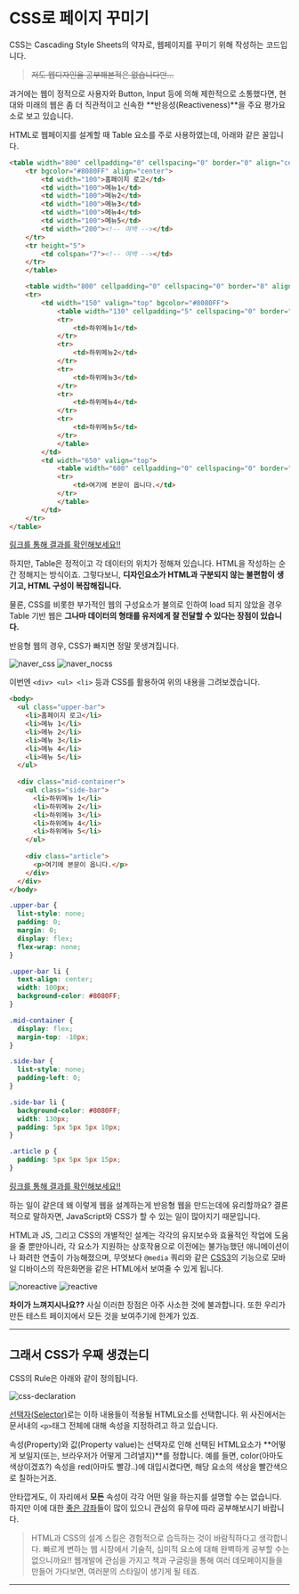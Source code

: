 # CSS로 페이지 꾸미기

CSS는 Cascading Style Sheets의 약자로, 웹페이지를 꾸미기 위해 작성하는 코드입니다.

> ~~저도 웹디자인을 공부해본적은 없습니다만...~~

과거에는 웹이 정적으로 사용자와 Button, Input 등에 의해 제한적으로 소통했다면, 현대와 미래의 웹은 좀 더 직관적이고 신속한 **반응성(Reactiveness)**을 주요 평가요소로 보고 있습니다.

HTML로 웹페이지를 설계할 때 Table 요소를 주로 사용하였는데, 아래와 같은 꼴입니다.

```html
<table width="800" cellpadding="0" cellspacing="0" border="0" align="center">
    <tr bgcolor="#8080FF" align="center">
        <td width="100">홈페이지 로고</td>
        <td width="100">메뉴1</td>
        <td width="100">메뉴2</td>
        <td width="100">메뉴3</td>
        <td width="100">메뉴4</td>
        <td width="100">메뉴5</td>
        <td width="200"><!-- 여백 --></td>
    </tr>
    <tr height="5">
        <td colspan="7"><!-- 여백 --></td>
    </tr>
    </table>

    <table width="800" cellpadding="0" cellspacing="0" border="0" align="center">
    <tr>
        <td width="150" valign="top" bgcolor="#8080FF">
            <table width="130" cellpadding="5" cellspacing="0" border="0" align="center">
            <tr>
                <td>하위메뉴1</td>
            </tr>
            <tr>
                <td>하위메뉴2</td>
            </tr>
            <tr>
                <td>하위메뉴3</td>
            </tr>
            <tr>
                <td>하위메뉴4</td>
            </tr>
            <tr>
                <td>하위메뉴5</td>
            </tr>
            </table>
        </td>
        <td width="650" valign="top">
            <table width="600" cellpadding="0" cellspacing="0" border="0" align="center">
            <tr>
                <td>여기에 본문이 옵니다.</td>
            </tr>
            </table>
        </td>
    </tr>
</table>
```
[링크를 통해 결과를 확인해보세요!!](https://liveweave.com/BeGxQ0)

하지만, Table은 정적이고 각 데이터의 위치가 정해져 있습니다. HTML을 작성하는 순간 정해지는 방식이죠. 그렇다보니, **디자인요소가 HTML과 구분되지 않는 불편함이 생기고, HTML 구성이 복잡해집니다.**

물론, CSS를 비롯한 부가적인 웹의 구성요소가 불의로 인하여 load 되지 않았을 경우 Table 기반 웹은 **그나마 데이터의 형태를 유저에게 잘 전달할 수 있다는 장점이 있습니다.**

반응형 웹의 경우, CSS가 빠지면 정말 못생겨집니다.

![naver_css](./image/naver_css.png)
![naver_nocss](./image/naver_nocss.png)

이번엔 `<div> <ul> <li>` 등과 CSS를 활용하여 위의 내용을 그려보겠습니다.

```html
<body>
  <ul class="upper-bar">
    <li>홈페이지 로고</li>
    <li>메뉴 1</li>
    <li>메뉴 2</li>
    <li>메뉴 3</li>
    <li>메뉴 4</li>
    <li>메뉴 5</li>
  </ul>
  
  <div class="mid-container">
    <ul class="side-bar">
      <li>하위메뉴 1</li>
      <li>하위메뉴 2</li>
      <li>하위메뉴 3</li>
      <li>하위메뉴 4</li>
      <li>하위메뉴 5</li>
    </ul>
  
    <div class="article">
      <p>여기에 본문이 옵니다.</p>
    </div>
  </div>
</body>
```

```css
.upper-bar {
  list-style: none;
  padding: 0;
  margin: 0;
  display: flex;
  flex-wrap: none;
}

.upper-bar li {
  text-align: center;
  width: 100px;
  background-color: #8080FF;
}

.mid-container {
  display: flex;
  margin-top: -10px;
}

.side-bar {
  list-style: none;
  padding-left: 0;
}

.side-bar li {
  background-color: #8080FF;
  width: 130px;
  padding: 5px 5px 5px 10px; 
}

.article p {
  padding: 5px 5px 5px 15px;
}
```

[링크를 통해 결과를 확인해보세요!!](https://liveweave.com/hdS3js)

하는 일이 같은데 왜 이렇게 웹을 설계하는게 반응형 웹을 만드는데에 유리할까요? 결론적으로 말하자면, JavaScript와 CSS가 할 수 있는 일이 많아지기 때문입니다.

HTML과 JS, 그리고 CSS의 개별적인 설계는 각각의 유지보수와 효율적인 작업에 도움을 줄 뿐만아니라, 각 요소가 지원하는 상호작용으로 이전에는 불가능했던 애니메이션이나 화려한 연출이 가능해졌으며, 무엇보다 `@media` 쿼리와 같은 [CSS3](https://www.samsungsds.com/global/ko/support/insights/Responsive-Web-2.html)의 기능으로 모바일 디바이스의 작은화면을 같은 HTML에서 보여줄 수 있게 됩니다.

![noreactive](./image/noreactive.png)
![reactive](./image/reactive.png.png)

**차이가 느껴지시나요??** 사실 이러한 장점은 아주 사소한 것에 불과합니다. 또한 우리가 만든 테스트 페이지에서 모든 것을 보여주기에 한계가 있죠.

---

## 그래서 CSS가 우째 생겼는디

CSS의 Rule은 아래와 같이 정의됩니다.

![css-declaration](./image/css-declaration.png)

[선택자(Selector)](http://www.nextree.co.kr/p8468/)로는 이하 내용들이 적용될 HTML요소를 선택합니다. 위 사진에서는 문서내의 `<p>`태그 전체에 대해 속성을 지정하려고 하고 있습니다.

속성(Property)와 값(Property value)는 선택자로 인해 선택된 HTML요소가 **어떻게 보일지(또는, 브라우저가 어떻게 그려낼지)**를 정합니다. 예를 들면, color(아마도 색상이겠죠?) 속성을 red(아마도 빨강..)에 대입시켰다면, 해당 요소의 색상을 빨간색으로 칠하는거죠.

안타깝게도, 이 자리에서 **모든** 속성이 각각 어떤 일을 하는지를 설명할 수는 없습니다. 하지만 이에 대한 [좋은 강좌](https://ofcourse.kr/css-course/%EC%86%8D%EC%84%B1)들이 많이 있으니 관심의 유무에 따라 공부해보시기 바랍니다.

> HTML과 CSS의 설계 스킬은 경험적으로 습득하는 것이 바람직하다고 생각합니다. 빠르게 변하는 웹 시장에서 기술적, 심미적 요소에 대해 완벽하게 공부할 수는 없으니까요!! 웹개발에 관심을 가지고 책과 구글링을 통해 여러 데모페이지들을 만들어 가다보면, 여러분의 스타일이 생기게 될 테죠.

---

